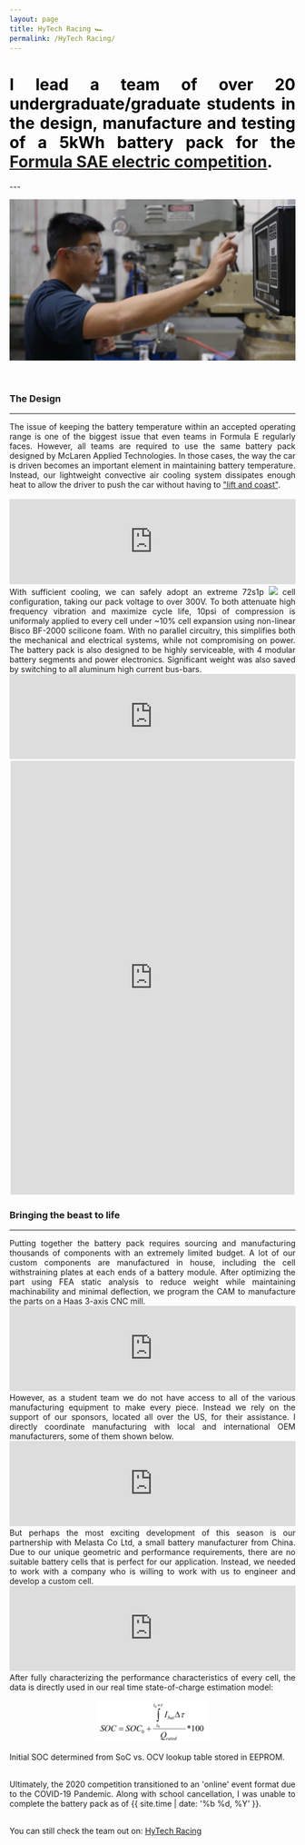 ```yaml
---
layout: page
title: HyTech Racing 🏎
permalink: /HyTech Racing/
---
```


<h1 style="color: #5e9ca0; text-align: justify;"><span style="color: #000000;">
  I lead a team of over 20 undergraduate/graduate students in the design, manufacture and testing of a 5kWh battery pack
  for the <a href="https://www.sae.org/attend/student-events/formula-sae-electric/about">Formula SAE electric competition</a>.
</span></h1>
---
<br />

<p align="center">
  <img width="auto" height="auto" src="/assets/photo30.JPG">
</p>

<br />


### The Design
---
<div align="justify">
The issue of keeping the battery temperature within an accepted operating range is one of the biggest issue that even teams in Formula E regularly faces.
However, all teams are required to use the same battery pack designed by McLaren Applied Technologies.
In those cases, the way the car is driven becomes an important element in maintaining battery temperature.
Instead, our lightweight convective air cooling system dissipates enough heat to allow the driver to push the car without having to <a href="https://www.formula1.com/en/latest/article.a-beginners-guide-to-f1-slang.1Pg6tvGZ2y7u4KAnc8WXGl.html">"lift and coast"</a>.
</div>

<br />


<iframe onload="resizeIframe(this)" src="https://masteranson.github.io/jekyll-slideshow/slides/my-pics4.html" width="100%" scrolling="no" style="border: none;" ></iframe>

<div align="justify">
With sufficient cooling, we can safely adopt an extreme 72s1p <img width="auto" height="auto" src="https://render.githubusercontent.com/render/math?math=LiCoO_%7B2%7D"> cell configuration, taking our pack voltage to over 300V.
To both attenuate high frequency vibration and maximize cycle life, 10psi of compression is uniformaly applied to every cell under ~10% cell expansion using non-linear Bisco BF-2000 scilicone foam.
With no parallel circuitry, this simplifies both the mechanical and electrical systems, while not compromising on power.
The battery pack is also designed to be highly serviceable, with 4 modular battery segments and power electronics. Significant weight was also saved by switching to all aluminum high current bus-bars.
</div>


<iframe onload="resizeIframe(this)"  src="https://masteranson.github.io/jekyll-slideshow/slides/my-pics5.html" width="100%" scrolling="no" style="border: none;"></iframe>


<center>
  <iframe src="https://www.facebook.com/plugins/post.php?href=https%3A%2F%2Fwww.facebook.com%2FHyTechRacing%2Fposts%2F2506645326071881&width=500"
width="500" height="764" style="border:none;overflow:hidden" scrolling="no" frameborder="0" allowTransparency="true" allow="encrypted-media"></iframe>
</center>



### Bringing the beast to life
---
<div align="justify">
Putting together the battery pack requires sourcing and manufacturing thousands of components with an extremely limited budget.
A lot of our custom components are manufactured in house, including the cell withstraining plates at each ends of a battery module. After optimizing the part using FEA static analysis
 to reduce weight while maintaining machinability and minimal deflection, we program the CAM to manufacture the parts on a Haas 3-axis CNC mill. <br />
</div>

<iframe onload="resizeIframe(this)"  src="https://masteranson.github.io/jekyll-slideshow/slides/my-pics6.html" width="100%" scrolling="no" style="border: none;" ></iframe>


<br />
<div align="justify">
However, as a student team we do not have access to all of the various manufacturing equipment to make every piece. Instead we rely on the support of our sponsors, located
all over the US, for their assistance. I directly coordinate manufacturing with local and international OEM manufacturers, some of them shown below. <br />
</div>

<iframe src="https://masteranson.github.io/jekyll-slideshow/slides/my-pics2.html" width="100%" scrolling="no" style="border: none;" ></iframe>
<br />

<div align="justify">
But perhaps the most exciting development of this season is our partnership with Melasta Co Ltd, a small battery manufacturer from China. Due to our unique geometric and performance requirements,
there are no suitable battery cells that is perfect for our application. Instead, we needed to work with a company who is willing to work with us to engineer and develop a custom cell. <br />
</div>

<iframe onload="resizeIframe(this)"  src="https://masteranson.github.io/jekyll-slideshow/slides/my-pics1.html" width="100%" scrolling="no" style="border: none;"></iframe>

<div align="justify">
After fully characterizing the performance characteristics of every cell, the data is directly used in our real time state-of-charge estimation model:
</div>

<p align="center">
  <img width="200" height="auto" src="/assets/photo35.png">
    <figcaption>Initial SOC determined from SoC vs. OCV lookup table stored in EEPROM.</figcaption>
</p>

<br />

<div align="justify">
Ultimately, the 2020 competition transitioned to an 'online' event format due to the COVID-19 Pandemic.
Along with school cancellation, I was unable to complete the battery pack as of {{ site.time | date: '%b %d, %Y' }}. <br />

<br />

You can still check the team out on: <a href="http://hytechracing.gatech.edu">HyTech Racing</a>

</div>
